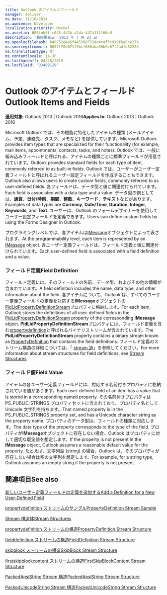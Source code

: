 ```yaml
---
title: Outlook のアイテムとフィールド
manager: soliver
ms.date: 11/16/2014
ms.audience: Developer
localization_priority: Normal
ms.assetid: 605fab0f-c045-4d2b-a2da-447a111f66a9
description: '最終更新日: 2011 年 7 月 23 日'
ms.openlocfilehash: b40752d4a5f445368752ad4caf5c919f6e0ce27b
ms.sourcegitcommit: 8657170d071f9bcf680aba50b9c07f2a4fb82283
ms.translationtype: MT
ms.contentlocale: ja-JP
ms.lasthandoff: 04/28/2019
ms.locfileid: "33409119"
---
```

# <a name="outlook-items-and-fields"></a><span data-ttu-id="dfdac-103">Outlook のアイテムとフィールド</span><span class="sxs-lookup"><span data-stu-id="dfdac-103">Outlook Items and Fields</span></span>

  
  
<span data-ttu-id="dfdac-104">**適用対象**: Outlook 2013 | Outlook 2016</span><span class="sxs-lookup"><span data-stu-id="dfdac-104">**Applies to**: Outlook 2013 | Outlook 2016</span></span> 
  
<span data-ttu-id="dfdac-105">Microsoft Outlook では、その機能に特化したアイテムの種類 (メールアイテム、予定、連絡先、タスク、メモなど) を提供しています。</span><span class="sxs-lookup"><span data-stu-id="dfdac-105">Microsoft Outlook provides item types that are specialized for their functionality (for example, mail items, appointments, contacts, tasks, and notes).</span></span> <span data-ttu-id="dfdac-106">Outlook では、一般に組み込みフィールドと呼ばれる、アイテムの種類ごとに標準フィールドが用意されています。</span><span class="sxs-lookup"><span data-stu-id="dfdac-106">Outlook provides standard fields for each type of item, commonly referred to as built-in fields.</span></span> <span data-ttu-id="dfdac-107">Outlook では、ユーザーがユーザー定義フィールドと呼ばれるユーザー設定フィールドを作成することもできます。</span><span class="sxs-lookup"><span data-stu-id="dfdac-107">Outlook also allows users to create custom fields, commonly referred to as user-defined fields.</span></span> <span data-ttu-id="dfdac-108">各フィールドは、データ型と値に関連付けられています。</span><span class="sxs-lookup"><span data-stu-id="dfdac-108">Each field is associated with a data type and a value.</span></span> <span data-ttu-id="dfdac-109">データ型の例としては、**通貨**、**日付/時刻**、**期間**、**整数**、**キーワード**、**テキスト**などがあります。</span><span class="sxs-lookup"><span data-stu-id="dfdac-109">Examples of data types are **Currency**, **Date/Time**, **Duration**, **Integer**, **Keywords**, and **Text**.</span></span> <span data-ttu-id="dfdac-110">ユーザーは、Outlook のフォームデザイナーを使用してユーザー設定フィールドを定義できます。</span><span class="sxs-lookup"><span data-stu-id="dfdac-110">Users can define custom fields by using the Forms Designer in Outlook.</span></span>
  
<span data-ttu-id="dfdac-111">プログラミングレベルでは、各アイテムは[IMessage](imessageimapiprop.md)オブジェクトによって表されます。</span><span class="sxs-lookup"><span data-stu-id="dfdac-111">At the programmability level, each item is represented by an [IMessage](imessageimapiprop.md) object.</span></span> <span data-ttu-id="dfdac-112">各ユーザー定義フィールドは、フィールド定義と値に関連付けられています。</span><span class="sxs-lookup"><span data-stu-id="dfdac-112">Each user-defined field is associated with a field definition and a value.</span></span> 
  
### <a name="field-definition"></a><span data-ttu-id="dfdac-113">フィールド定義</span><span class="sxs-lookup"><span data-stu-id="dfdac-113">Field Definition</span></span>

<span data-ttu-id="dfdac-114">フィールド定義には、そのフィールドの名前、データ型、およびその他の情報が含まれています。</span><span class="sxs-lookup"><span data-stu-id="dfdac-114">A field definition includes the name, data type, and other information about the field.</span></span> <span data-ttu-id="dfdac-115">各アイテムについて、Outlook は、すべてのユーザー定義フィールドの定義を対応する**IMessage**オブジェクトの[PidLidPropertyDefinitionStream](pidlidpropertydefinitionstream-canonical-property.md)プロパティに格納します。</span><span class="sxs-lookup"><span data-stu-id="dfdac-115">For each item, Outlook stores the definitions of all user-defined fields in the [PidLidPropertyDefinitionStream](pidlidpropertydefinitionstream-canonical-property.md) property of the corresponding **IMessage** object.</span></span> <span data-ttu-id="dfdac-116">**PidLidPropertyDefinitionStream**プロパティには、フィールド定義を含む[propertydefinition](propertydefinition-stream-structure.md)と呼ばれるバイナリストリームが含まれています。</span><span class="sxs-lookup"><span data-stu-id="dfdac-116">The **PidLidPropertyDefinitionStream** property contains a binary stream known as [PropertyDefinition](propertydefinition-stream-structure.md) that contains the field definitions.</span></span> <span data-ttu-id="dfdac-117">フィールド定義のストリーム構造の詳細については、「 [stream 造](stream-structures.md)」を参照してください。</span><span class="sxs-lookup"><span data-stu-id="dfdac-117">For more information about stream structures for field definitions, see [Stream Structures](stream-structures.md).</span></span>
  
### <a name="field-value"></a><span data-ttu-id="dfdac-118">フィールド値</span><span class="sxs-lookup"><span data-stu-id="dfdac-118">Field Value</span></span>

<span data-ttu-id="dfdac-119">アイテムの各ユーザー定義フィールドには、対応する名前付きプロパティに格納されている値があります。</span><span class="sxs-lookup"><span data-stu-id="dfdac-119">Each user-defined field of an item has a value that is stored in a corresponding named property.</span></span> <span data-ttu-id="dfdac-120">その名前付きプロパティは PS_PUBLIC_STRINGS プロパティセットに含まれており、プロパティ名として Unicode 文字列を持ちます。</span><span class="sxs-lookup"><span data-stu-id="dfdac-120">That named property is in the PS_PUBLIC_STRINGS property set, and has a Unicode character string as the property name.</span></span> <span data-ttu-id="dfdac-121">プロパティのデータ型は、フィールドの種類に対応します。</span><span class="sxs-lookup"><span data-stu-id="dfdac-121">The data type of the property corresponds to the type of the field.</span></span> <span data-ttu-id="dfdac-122">プロパティが**IMessage**オブジェクトに存在しない場合、Outlook はプロパティに対して適切な既定値を想定します。</span><span class="sxs-lookup"><span data-stu-id="dfdac-122">If the property is not present in the **IMessage** object, Outlook assumes a reasonable default value for the property.</span></span> <span data-ttu-id="dfdac-123">たとえば、文字列型 (string) の場合、Outlook は、そのプロパティが存在しない場合は空の文字列を想定します。</span><span class="sxs-lookup"><span data-stu-id="dfdac-123">For example, for a string type, Outlook assumes an empty string if the property is not present.</span></span> 
  
## <a name="see-also"></a><span data-ttu-id="dfdac-124">関連項目</span><span class="sxs-lookup"><span data-stu-id="dfdac-124">See also</span></span>



[<span data-ttu-id="dfdac-125">新しいユーザー定義フィールドの定義を追加する</span><span class="sxs-lookup"><span data-stu-id="dfdac-125">Add a Definition for a New User-Defined Field</span></span>](how-to-add-a-definition-for-a-new-user-defined-field.md)
  
[<span data-ttu-id="dfdac-126">propertydefinition ストリームのサンプル</span><span class="sxs-lookup"><span data-stu-id="dfdac-126">PropertyDefinition Stream Sample</span></span>](propertydefinition-stream-sample.md)
  
[<span data-ttu-id="dfdac-127">Stream 構造体</span><span class="sxs-lookup"><span data-stu-id="dfdac-127">Stream Structures</span></span>](stream-structures.md)
  
[<span data-ttu-id="dfdac-128">propertydefinition ストリームの構造</span><span class="sxs-lookup"><span data-stu-id="dfdac-128">PropertyDefinition Stream Structure</span></span>](propertydefinition-stream-structure.md)
  
[<span data-ttu-id="dfdac-129">fielddefinition ストリームの構造</span><span class="sxs-lookup"><span data-stu-id="dfdac-129">FieldDefinition Stream Structure</span></span>](fielddefinition-stream-structure.md)
  
[<span data-ttu-id="dfdac-130">skipblock ストリームの構造</span><span class="sxs-lookup"><span data-stu-id="dfdac-130">SkipBlock Stream Structure</span></span>](skipblock-stream-structure.md)
  
[<span data-ttu-id="dfdac-131">firstskipblockcontent ストリームの構造</span><span class="sxs-lookup"><span data-stu-id="dfdac-131">FirstSkipBlockContent Stream Structure</span></span>](firstskipblockcontent-stream-structure.md)
  
[<span data-ttu-id="dfdac-132">PackedAnsiString Stream 構造</span><span class="sxs-lookup"><span data-stu-id="dfdac-132">PackedAnsiString Stream Structure</span></span>](packedansistring-stream-structure.md)
  
[<span data-ttu-id="dfdac-133">PackedUnicodeString Stream 構造</span><span class="sxs-lookup"><span data-stu-id="dfdac-133">PackedUnicodeString Stream Structure</span></span>](packedunicodestring-stream-structure.md)

